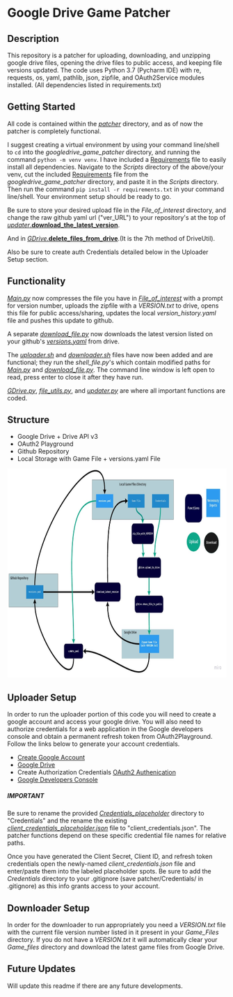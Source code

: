 # Google Drive Game Patcher

## Description
This repository is a patcher for uploading, downloading, and unzipping google drive files, opening the drive files to public access, 
and keeping file versions updated. The code uses Python 3.7 (Pycharm IDE) with re, requests, os, yaml, pathlib, json, zipfile, and OAuth2Service modules installed.
(All dependencies listed in requirements.txt)

## Getting Started
All code is contained within the [*patcher*](patcher) directory, and as of now the patcher is completely functional.


I suggest creating a virtual environment by using your command line/shell to `cd` into the *googledrive_game_patcher* directory, and running the command `python -m venv venv`. 
I have included a [Requirements](requirements.txt) file to easily install all dependencies. Navigate to the *Scripts* directory of the above/your venv, cut the included [Requirements](requirements.txt) file
from the *googledrive_game_patcher* directory, and paste it in the *Scripts* directory. Then run the command `pip install -r requirements.txt` in your command line/shell.
Your environment setup should be ready to go.


Be sure to store your desired upload file in the *File_of_interest* directory, 
and change the raw github yaml url ("ver_URL") to your repository's at the top of [*updater*.**download_the_latest_version**](patcher/updater.py).

And in [*GDrive*.**delete_files_from_drive**](patcher/GDrive.py).(It is the 7th method of DriveUtil). 

Also be sure to create auth Credentials detailed below in the Uploader Setup section.

## Functionality
[*Main.py*](patcher/main.py) now compresses the file you have in [*File_of_interest*](patcher/File_of_interest) with a prompt for version number, uploads the zipfile with a *VERSION.txt* to drive,
opens this file for public access/sharing, updates the local *version_history.yaml* file and pushes this update to github.

A separate [*download_file.py*](patcher/download_file.py) now downloads the latest version listed on your github's [*versions.yaml*](patcher/version_history/versions.yaml) from drive.

The [*uploader.sh*](uploader.sh) and [*downloader.sh*](downloader.sh) files have now been added and are functional; they run the *shell_file.py*'s which contain modified paths for [*Main.py*](patcher/main.py) and [*download_file.py*](patcher/download_file.py).
The command line window is left open to read, press enter to close it after they have run.

[*GDrive.py*](patcher/GDrive.py), [*file_utils.py*](patcher/file_utils.py), and [*updater.py*](patcher/updater.py) are where all important functions are coded.

## Structure
- Google Drive + Drive API v3
- OAuth2 Playground
- Github Repository
- Local Storage with Game File + versions.yaml File

<p align="center">
    <img width="811" height="480" src="Documentation/Patcher_Structure.jpg">
</p>


## Uploader Setup
In order to run the uploader portion of this code you will need to create a google account and access your google drive. 
You will also need to authorize credentials for a web application in the Google developers console and obtain a permanent refresh token from OAuth2Playground. 
Follow the links below to generate your account credentials.
 
- [Create Google Account](https://accounts.google.com/signup/v2/webcreateaccount?hl=en&flowName=GlifWebSignIn&flowEntry=SignUp)
- [Google Drive](https://drive.google.com/)
- Create Authorization Credentials [OAuth2 Authenication](https://developers.google.com/adwords/api/docs/guides/authentication)
- [Google Developers Console](https://console.developers.google.com/)

##### **IMPORTANT**
Be sure to rename the provided [*Credentials_placeholder*](patcher/Credentials_placeholder) directory to "Credentials" and the rename the existing [*client_credentials_placeholder.json*](patcher/Credentials_placeholder/client_credentials_placeholder.json) file to "client_credentials.json".
The patcher functions depend on these specific credential file names for relative paths.

Once you have generated the Client Secret, Client ID, and refresh token credentials open the newly-named *client_credentials.json* file and enter/paste them into the labeled placeholder spots. 
Be sure to add the *Credentials* directory to your .gitignore (save patcher/Credentials/ in .gitignore) as this info grants access to your account.





## Downloader Setup
In order for the downloader to run appropriately you need a *VERSION.txt* file with the current file version number listed in it present in your *Game_Files* directory.
If you do not have a *VERSION.txt* it will automatically clear your *Game_files* directory and download the latest game files from Google Drive.

## Future Updates
Will update this readme if there are any future developments.
